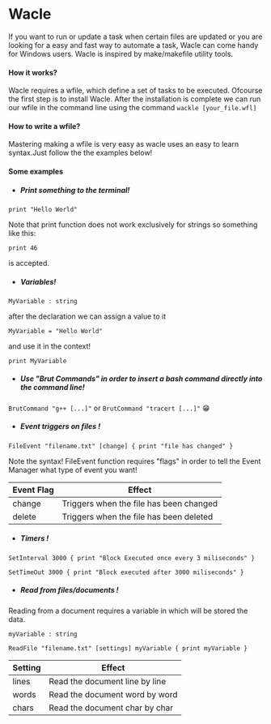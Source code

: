 # Wacle
If you want to run or update a task when certain files are updated or you are looking for a easy and fast way to automate a task, Wacle can come handy for Windows users.
Wacle is inspired by make/makefile utility tools.

#### How it works?
Wacle requires a wfile, which define a set of tasks to be executed.
Ofcourse the first step is to install Wacle.
After the installation is complete we can run our wfile in the command line using the command 
     `wackle [your_file.wfl]`
     
#### How to write a wfile?
Mastering making a wfile is very easy as wacle uses an easy to learn syntax.Just follow the the examples below!

#### Some examples

* ##### Print something to the terminal!
`print "Hello World"`

Note that print function does not work exclusively for strings so something like this:

`print 46`

is accepted.

* ##### Variables!

`MyVariable : string`

after the declaration we can assign a value to it

`MyVariable = "Hello World"`

and use it in the context!

`print MyVariable`


* ##### Use "Brut Commands" in order to insert a bash command directly into the command line!
`BrutCommand "g++ [...]"` or `BrutCommand "tracert [...]"` :grin:

* ##### Event triggers on files !

`FileEvent "filename.txt" [change] {
print "file has changed"
}`

Note the syntax! 
FileEvent function requires "flags" in order to tell the Event Manager what type of event you want!

Event Flag | Effect
------------ | -------------
change | Triggers when the file has been changed
delete | Triggers when the file has been deleted


* ##### Timers !

`SetInterval 3000 {
print "Block Executed once every 3 miliseconds"
}`

`SetTimeOut 3000 {
print "Block executed after 3000 miliseconds"
}`

* ##### Read from files/documents !
Reading from a document requires a variable in which will be stored the data.

`myVariable : string`


`ReadFile "filename.txt" [settings] myVariable {
print myVariable
}`

Setting | Effect
------------ | -------------
lines | Read the document line by line
words | Read the document word by word
chars | Read the document char by char


